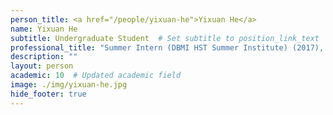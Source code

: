 ```yaml
---
person_title: <a href="/people/yixuan-he">Yixuan He</a>
name: Yixuan He
subtitle: Undergraduate Student  # Set subtitle to position_link_text
professional_title: "Summer Intern (DBMI HST Summer Institute) (2017), Undergraduate student at Dartmouth University, Biology and Math"
description: ""
layout: person
academic: 10  # Updated academic field
image: ./img/yixuan-he.jpg
hide_footer: true
---
```

